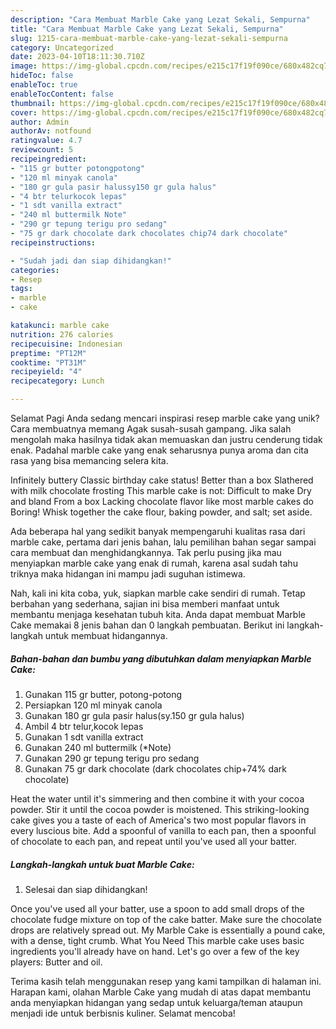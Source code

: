 ```yaml
---
description: "Cara Membuat Marble Cake yang Lezat Sekali, Sempurna"
title: "Cara Membuat Marble Cake yang Lezat Sekali, Sempurna"
slug: 1215-cara-membuat-marble-cake-yang-lezat-sekali-sempurna
category: Uncategorized
date: 2023-04-10T18:11:30.710Z
image: https://img-global.cpcdn.com/recipes/e215c17f19f090ce/680x482cq70/marble-cake-foto-resep-utama.jpg
hideToc: false
enableToc: true
enableTocContent: false
thumbnail: https://img-global.cpcdn.com/recipes/e215c17f19f090ce/680x482cq70/marble-cake-foto-resep-utama.jpg
cover: https://img-global.cpcdn.com/recipes/e215c17f19f090ce/680x482cq70/marble-cake-foto-resep-utama.jpg
author: Admin
authorAv: notfound
ratingvalue: 4.7
reviewcount: 5
recipeingredient:
- "115 gr butter potongpotong"
- "120 ml minyak canola"
- "180 gr gula pasir halussy150 gr gula halus"
- "4 btr telurkocok lepas"
- "1 sdt vanilla extract"
- "240 ml buttermilk Note"
- "290 gr tepung terigu pro sedang"
- "75 gr dark chocolate dark chocolates chip74 dark chocolate"
recipeinstructions:

- "Sudah jadi dan siap dihidangkan!"
categories:
- Resep
tags:
- marble
- cake

katakunci: marble cake 
nutrition: 276 calories
recipecuisine: Indonesian
preptime: "PT12M"
cooktime: "PT31M"
recipeyield: "4"
recipecategory: Lunch

---
```



Selamat Pagi Anda sedang mencari inspirasi resep marble cake yang unik? Cara membuatnya memang Agak susah-susah gampang. Jika salah mengolah maka hasilnya tidak akan memuaskan dan justru cenderung tidak enak. Padahal marble cake yang enak seharusnya punya aroma dan cita rasa yang bisa memancing selera kita.


Infinitely buttery Classic birthday cake status! Better than a box Slathered with milk chocolate frosting This marble cake is not: Difficult to make Dry and bland From a box Lacking chocolate flavor like most marble cakes do Boring! Whisk together the cake flour, baking powder, and salt; set aside.

Ada beberapa hal yang sedikit banyak mempengaruhi kualitas rasa dari marble cake, pertama dari jenis bahan, lalu pemilihan bahan segar sampai cara membuat dan menghidangkannya. Tak perlu pusing jika mau menyiapkan marble cake yang enak di rumah, karena asal sudah tahu triknya maka hidangan ini mampu jadi suguhan istimewa.


Nah, kali ini kita coba, yuk, siapkan marble cake sendiri di rumah. Tetap berbahan yang sederhana, sajian ini bisa memberi manfaat untuk membantu menjaga kesehatan tubuh kita. Anda dapat membuat Marble Cake memakai 8 jenis bahan dan 0 langkah pembuatan. Berikut ini langkah-langkah untuk membuat hidangannya.

<!--inarticleads1-->

##### Bahan-bahan dan bumbu yang dibutuhkan dalam menyiapkan Marble Cake:

1. Gunakan 115 gr butter, potong-potong
1. Persiapkan 120 ml minyak canola
1. Gunakan 180 gr gula pasir halus(sy.150 gr gula halus)
1. Ambil 4 btr telur,kocok lepas
1. Gunakan 1 sdt vanilla extract
1. Gunakan 240 ml buttermilk (*Note)
1. Gunakan 290 gr tepung terigu pro sedang
1. Gunakan 75 gr dark chocolate (dark chocolates chip+74% dark chocolate)


Heat the water until it&#39;s simmering and then combine it with your cocoa powder. Stir it until the cocoa powder is moistened. This striking-looking cake gives you a taste of each of America&#39;s two most popular flavors in every luscious bite. Add a spoonful of vanilla to each pan, then a spoonful of chocolate to each pan, and repeat until you&#39;ve used all your batter. 

<!--inarticleads2-->

##### Langkah-langkah untuk buat Marble Cake:


1. Selesai dan siap dihidangkan!

Once you&#39;ve used all your batter, use a spoon to add small drops of the chocolate fudge mixture on top of the cake batter. Make sure the chocolate drops are relatively spread out. My Marble Cake is essentially a pound cake, with a dense, tight crumb. What You Need This marble cake uses basic ingredients you&#39;ll already have on hand. Let&#39;s go over a few of the key players: Butter and oil. 

Terima kasih telah menggunakan resep yang kami tampilkan di halaman ini. Harapan kami, olahan Marble Cake yang mudah di atas dapat membantu anda menyiapkan hidangan yang sedap untuk keluarga/teman ataupun menjadi ide untuk berbisnis kuliner. Selamat mencoba!
